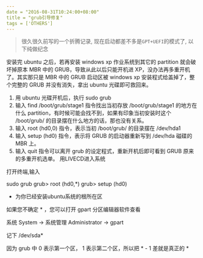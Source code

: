 ```yaml
---
date = "2016-08-31T10:24:00+08:00"
title = "grub引导修复"
tags = ['OTHERS']
---
```


> 很久很久前写的一个折腾记录, 现在启动都差不多是`GPT+UEFI`的模式了, 以下纯做纪念

安装完 ubuntu 之后，若再安装 windows xp 作业系统到其它的 partition 就会破坏掉原本 MBR 中的 GRUB，导致从此以后只能开机进 XP，没办法再多重开机了。其实那只是 MBR 中的 GRUB 启动区被 windows xp 安装程式给盖掉了，整个完整的 GRUB 并没有消失，拿出 ubuntu 光碟即可救回来。
1. 用 ubuntu 光碟开机后，执行 sudo grub
2. 输入 find /boot/grub/stage1 指令找出当初存放 /boot/grub/stage1 的地方在什么 partition，有时候可能会找不到，如果有印象当初安装时这个 /boot/grub/ 的目录摆在什么地方的话，那也没有关系。
3. 输入 root (hd0,0) 指令，表示当初 /boot/grub/ 的目录摆在 /dev/hda1
4. 输入 setup (hd0) 指令，表示将 GRUB 的启动器重新写到 /dev/hda 磁碟的 MBR 上。
5. 输入 quit 指令可以离开 grub 的设定程式，重新开机后即可看到 GRUB 原来的多重开机选单。
用LIVECD进入系统

打开终端,输入

sudo grub
grub> root (hd0,*)
grub> setup (hd0)

* 为你已经安装ubuntu系统的根所在区

如果您不确定 * ，您可以打开 gpart 分区编辑器软件查看

系统 System -> 系统管理 Administrator -> gpart

记下 /dev/sda*

因为 grub 中 0 表示第一个区， 1 表示第二个区，所以把 * - 1 差就是真正的 *
